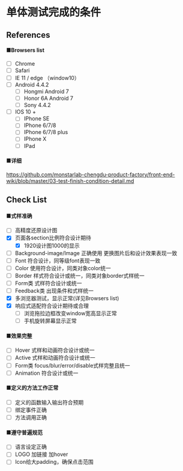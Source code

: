 # 单体测试完成的条件

## References

#### ■Browsers list
- [ ] Chrome 
- [ ] Safari
- [ ] IE 11 / edge  （window10）
- [ ] Android 4.4.2
  - [ ] Hongmi Android 7
  - [ ] Honor 6A Android 7
  - [ ] Sony 4.4.2  
- [ ] IOS 10 + 
  - [ ] IPhone SE
  - [ ] IPhone 6/7/8
  - [ ] IPhone 6/7/8 plus
  - [ ] IPhone X
  - [ ] IPad

#### ■详细
https://github.com/monstarlab-chengdu-product-factory/front-end-wiki/blob/master/03-test-finish-condition-detail.md


## Check List

#### ■式样准确
- [ ] 高精度还原设计图 
- [x] 页面各section比例符合设计期待
  - [x] 1920设计图1000的显示 
- [ ] Background-image/Image 正确使用 更换图片后和设计效果表现一致
- [ ] Font 符合设计，同等级font表现一致
- [ ] Color 使用符合设计，同类对象color统一
- [ ] Border 样式符合设计或统一，同类对象border式样统一
- [ ] Form类 式样符合设计或统一
- [ ] Feedback类 出现条件和式样统一
- [x] 多浏览器测试，显示正常(详见Browsers list)
- [x] 响应式适配符合设计期待或合理
  - [ ] 浏览拖拉边框改变window宽高显示正常
  - [ ] 手机旋转屏幕显示正常

#### ■效果完整
- [ ] Hover 式样和动画符合设计或统一
- [ ] Active 式样和动画符合设计或统一
- [ ] Form类 focus/blur/error/disable式样完整且统一
- [ ] Animation 符合设计或统一

#### ■定义的方法工作正常
- [ ] 定义的函数输入输出符合预期
- [ ] 绑定事件正确
- [ ] 方法调用正确

#### ■遵守普遍规范
- [ ] 语言设定正确
- [ ] LOGO 加链接 加hover
- [ ] Icon给大padding，确保点击范围
